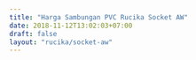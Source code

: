 ```yaml
---
title: "Harga Sambungan PVC Rucika Socket AW"
date: 2018-11-12T13:02:03+07:00
draft: false
layout: "rucika/socket-aw"
---
```



